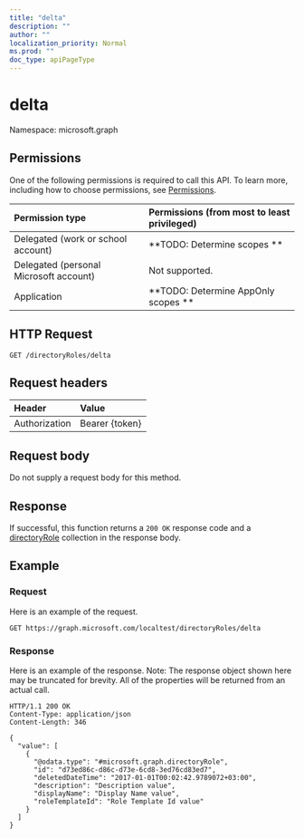 ```yaml
---
title: "delta"
description: ""
author: ""
localization_priority: Normal
ms.prod: ""
doc_type: apiPageType
---
```


# delta

Namespace: microsoft.graph



## Permissions
One of the following permissions is required to call this API. To learn more, including how to choose permissions, see [Permissions](/concepts/permissions-reference.md).

|Permission type|Permissions (from most to least privileged)|
|:---|:---|
|Delegated (work or school account)|**TODO: Determine scopes **|
|Delegated (personal Microsoft account)|Not supported.|
|Application|**TODO: Determine AppOnly scopes **|

## HTTP Request
<!-- {
  "blockType": "ignored"
}
-->
``` http
GET /directoryRoles/delta
```

## Request headers
|Header|Value|
|:---|:---|
|Authorization|Bearer {token}|

## Request body
Do not supply a request body for this method.

## Response
If successful, this function returns a `200 OK` response code and a [directoryRole](../resources/directoryrole.md) collection in the response body.

## Example

### Request
Here is an example of the request.
<!-- {
  "blockType": "request",
  "name": "directoryrole_delta"
}
-->
``` http
GET https://graph.microsoft.com/localtest/directoryRoles/delta
```

### Response
Here is an example of the response. Note: The response object shown here may be truncated for brevity. All of the properties will be returned from an actual call.
<!-- {
  "blockType": "response",
  "truncated": true,
  "@odata.type": "collection(microsoft.graph.directoryrole)"
}
-->
``` http
HTTP/1.1 200 OK
Content-Type: application/json
Content-Length: 346

{
  "value": [
    {
      "@odata.type": "#microsoft.graph.directoryRole",
      "id": "d73ed86c-d86c-d73e-6cd8-3ed76cd83ed7",
      "deletedDateTime": "2017-01-01T00:02:42.9789072+03:00",
      "description": "Description value",
      "displayName": "Display Name value",
      "roleTemplateId": "Role Template Id value"
    }
  ]
}
```

